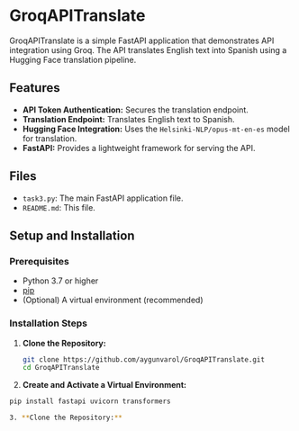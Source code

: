 # GroqAPITranslate

GroqAPITranslate is a simple FastAPI application that demonstrates API integration using Groq. The API translates English text into Spanish using a Hugging Face translation pipeline.

## Features

- **API Token Authentication:** Secures the translation endpoint.
- **Translation Endpoint:** Translates English text to Spanish.
- **Hugging Face Integration:** Uses the `Helsinki-NLP/opus-mt-en-es` model for translation.
- **FastAPI:** Provides a lightweight framework for serving the API.

## Files

- `task3.py`: The main FastAPI application file.
- `README.md`: This file.

## Setup and Installation

### Prerequisites

- Python 3.7 or higher
- [pip](https://pip.pypa.io/en/stable/installation/)
- (Optional) A virtual environment (recommended)

### Installation Steps

1. **Clone the Repository:**

   ```bash
   git clone https://github.com/aygunvarol/GroqAPITranslate.git
   cd GroqAPITranslate

2. **Create and Activate a Virtual Environment:**

```bash
pip install fastapi uvicorn transformers

3. **Clone the Repository:**
